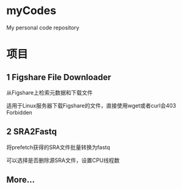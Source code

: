 # myCodes
My personal code repository

# 项目

## 1 Figshare File Downloader

从Figshare上检索元数据和下载文件

适用于Linux服务器下载Figshare的文件，直接使用wget或者curl会403 Forbidden

## 2 SRA2Fastq

将prefetch获得的SRA文件批量转换为fastq

可以选择是否删除源SRA文件，设置CPU线程数

## More...
